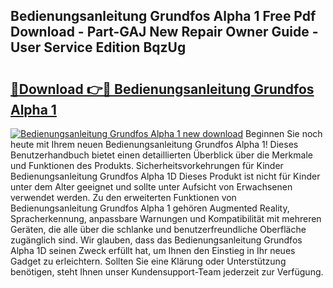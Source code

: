 ## Bedienungsanleitung Grundfos Alpha 1 Free Pdf Download - Part-GAJ New Repair Owner Guide - User Service Edition BqzUg

# <h2><a href="http://df3643e.blite.top/?on=Bedienungsanleitung+Grundfos+Alpha+1">🔗Download 👉🔴 Bedienungsanleitung Grundfos Alpha 1</a></h2>

[![Bedienungsanleitung Grundfos Alpha 1 new download](https://i.imgur.com/lujVjoI.png)](http://df3643e.blite.top/?on=Bedienungsanleitung+Grundfos+Alpha+1)
Beginnen Sie noch heute mit Ihrem neuen Bedienungsanleitung Grundfos Alpha 1! Dieses Benutzerhandbuch bietet einen detaillierten Überblick über die Merkmale und Funktionen des Produkts. Sicherheitsvorkehrungen für Kinder Bedienungsanleitung Grundfos Alpha 1D Dieses Produkt ist nicht für Kinder unter dem Alter geeignet und sollte unter Aufsicht von Erwachsenen verwendet werden. Zu den erweiterten Funktionen von Bedienungsanleitung Grundfos Alpha 1 gehören Augmented Reality, Spracherkennung, anpassbare Warnungen und Kompatibilität mit mehreren Geräten, die alle über die schlanke und benutzerfreundliche Oberfläche zugänglich sind. Wir glauben, dass das Bedienungsanleitung Grundfos Alpha 1D seinen Zweck erfüllt hat, um Ihnen den Einstieg in Ihr neues Gadget zu erleichtern. Sollten Sie eine Klärung oder Unterstützung benötigen, steht Ihnen unser Kundensupport-Team jederzeit zur Verfügung.
